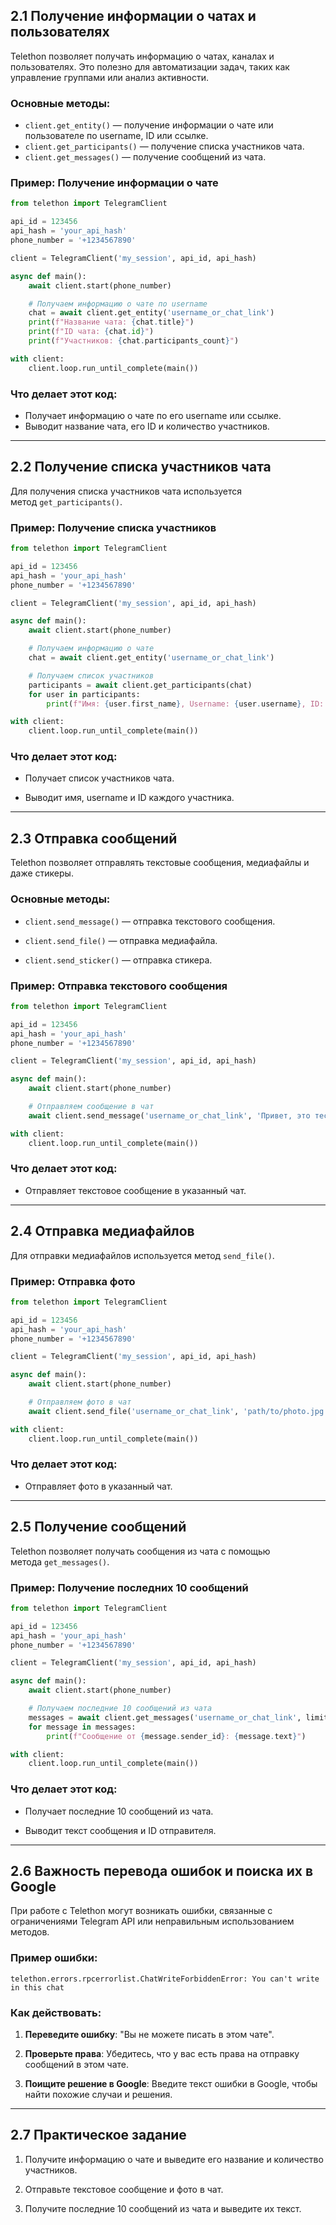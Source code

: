 
## **2.1 Получение информации о чатах и пользователях**

Telethon позволяет получать информацию о чатах, каналах и пользователях. Это полезно для автоматизации задач, таких как управление группами или анализ активности.

### **Основные методы:**

- `client.get_entity()` — получение информации о чате или пользователе по username, ID или ссылке.
- `client.get_participants()` — получение списка участников чата.
- `client.get_messages()` — получение сообщений из чата.

### **Пример: Получение информации о чате**

```python
from telethon import TelegramClient

api_id = 123456
api_hash = 'your_api_hash'
phone_number = '+1234567890'

client = TelegramClient('my_session', api_id, api_hash)

async def main():
    await client.start(phone_number)

    # Получаем информацию о чате по username
    chat = await client.get_entity('username_or_chat_link')
    print(f"Название чата: {chat.title}")
    print(f"ID чата: {chat.id}")
    print(f"Участников: {chat.participants_count}")

with client:
    client.loop.run_until_complete(main())
```

### **Что делает этот код:**

- Получает информацию о чате по его username или ссылке.
- Выводит название чата, его ID и количество участников.

---

## **2.2 Получение списка участников чата**

Для получения списка участников чата используется метод `get_participants()`.

### **Пример: Получение списка участников**

```python
from telethon import TelegramClient

api_id = 123456
api_hash = 'your_api_hash'
phone_number = '+1234567890'

client = TelegramClient('my_session', api_id, api_hash)

async def main():
    await client.start(phone_number)

    # Получаем информацию о чате
    chat = await client.get_entity('username_or_chat_link')

    # Получаем список участников
    participants = await client.get_participants(chat)
    for user in participants:
        print(f"Имя: {user.first_name}, Username: {user.username}, ID: {user.id}")

with client:
    client.loop.run_until_complete(main())
```

### **Что делает этот код:**

- Получает список участников чата.
    
- Выводит имя, username и ID каждого участника.
    

---

## **2.3 Отправка сообщений**

Telethon позволяет отправлять текстовые сообщения, медиафайлы и даже стикеры.

### **Основные методы:**

- `client.send_message()` — отправка текстового сообщения.
    
- `client.send_file()` — отправка медиафайла.
    
- `client.send_sticker()` — отправка стикера.
    

### **Пример: Отправка текстового сообщения**

```python
from telethon import TelegramClient

api_id = 123456
api_hash = 'your_api_hash'
phone_number = '+1234567890'

client = TelegramClient('my_session', api_id, api_hash)

async def main():
    await client.start(phone_number)

    # Отправляем сообщение в чат
    await client.send_message('username_or_chat_link', 'Привет, это тестовое сообщение!')

with client:
    client.loop.run_until_complete(main())
```

### **Что делает этот код:**

- Отправляет текстовое сообщение в указанный чат.
    

---

## **2.4 Отправка медиафайлов**

Для отправки медиафайлов используется метод `send_file()`.

### **Пример: Отправка фото**

```python
from telethon import TelegramClient

api_id = 123456
api_hash = 'your_api_hash'
phone_number = '+1234567890'

client = TelegramClient('my_session', api_id, api_hash)

async def main():
    await client.start(phone_number)

    # Отправляем фото в чат
    await client.send_file('username_or_chat_link', 'path/to/photo.jpg')

with client:
    client.loop.run_until_complete(main())
```

### **Что делает этот код:**

- Отправляет фото в указанный чат.
    

---

## **2.5 Получение сообщений**

Telethon позволяет получать сообщения из чата с помощью метода `get_messages()`.

### **Пример: Получение последних 10 сообщений**


```python
from telethon import TelegramClient

api_id = 123456
api_hash = 'your_api_hash'
phone_number = '+1234567890'

client = TelegramClient('my_session', api_id, api_hash)

async def main():
    await client.start(phone_number)

    # Получаем последние 10 сообщений из чата
    messages = await client.get_messages('username_or_chat_link', limit=10)
    for message in messages:
        print(f"Сообщение от {message.sender_id}: {message.text}")

with client:
    client.loop.run_until_complete(main())
```

### **Что делает этот код:**

- Получает последние 10 сообщений из чата.
    
- Выводит текст сообщения и ID отправителя.
    

---

## **2.6 Важность перевода ошибок и поиска их в Google**

При работе с Telethon могут возникать ошибки, связанные с ограничениями Telegram API или неправильным использованием методов.

### **Пример ошибки:**

```
telethon.errors.rpcerrorlist.ChatWriteForbiddenError: You can't write in this chat
```

### **Как действовать:**

1. **Переведите ошибку**: "Вы не можете писать в этом чате".
    
2. **Проверьте права**: Убедитесь, что у вас есть права на отправку сообщений в этом чате.
    
3. **Поищите решение в Google**: Введите текст ошибки в Google, чтобы найти похожие случаи и решения.
    

---

## **2.7 Практическое задание**

1. Получите информацию о чате и выведите его название и количество участников.
    
2. Отправьте текстовое сообщение и фото в чат.
    
3. Получите последние 10 сообщений из чата и выведите их текст.